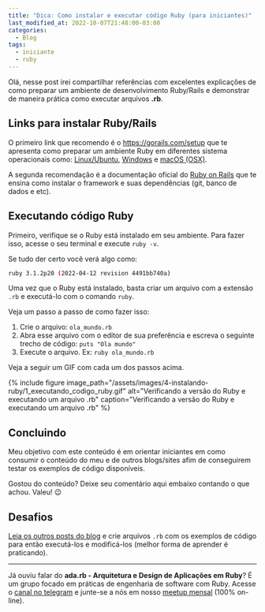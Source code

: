 ```yaml
---
title: "Dica: Como instalar e executar código Ruby (para iniciantes)"
last_modified_at: 2022-10-07T21:48:00-03:00
categories:
  - Blog
tags:
  - iniciante
  - ruby
---
```


Olá, nesse post irei compartilhar referências com excelentes explicações de como preparar um ambiente de desenvolvimento Ruby/Rails e demonstrar de maneira prática como executar arquivos **.rb**.

## Links para instalar Ruby/Rails

O primeiro link que recomendo é o <a href="https://gorails.com/setup" target="_blank">https://gorails.com/setup</a> que te apresenta como preparar um ambiente Ruby em diferentes sistema operacionais como: <a href="https://gorails.com/setup/ubuntu" target="_blank">Linux/Ubuntu</a>, <a href="https://gorails.com/setup/windows" target="_blank">Windows</a> e <a href="https://gorails.com/setup/osx" target="_blank">macOS (OSX)</a>.

A segunda recomendação é a documentação oficial do <a href="https://guides.rubyonrails.org/development_dependencies_install.html" target="_blank">Ruby on Rails</a> que te ensina como instalar o framework e suas dependências (git, banco de dados e etc).

## Executando código Ruby

Primeiro, verifique se o Ruby está instalado em seu ambiente. Para fazer isso, acesse o seu terminal e execute `ruby -v`.

Se tudo der certo você verá algo como:
```sh
ruby 3.1.2p20 (2022-04-12 revision 4491bb740a)
```

Uma vez que o Ruby está instalado, basta criar um arquivo com a extensão `.rb` e executá-lo com o comando `ruby`.

Veja um passo a passo de como fazer isso:
1. Crie o arquivo: `ola_mundo.rb`
2. Abra esse arquivo com o editor de sua preferência e escreva o seguinte trecho de código: `puts "Ola mundo"`
3. Execute o arquivo. Ex: `ruby ola_mundo.rb`

Veja a seguir um GIF com cada um dos passos acima.

{% include figure image_path="/assets/images/4-instalando-ruby/1_executando_codigo_ruby.gif" alt="Verificando a versão do Ruby e executando um arquivo .rb" caption="Verificando a versão do Ruby e executando um arquivo .rb" %}

## Concluindo

Meu objetivo com este conteúdo é em orientar iniciantes em como consumir o conteúdo do meu e de outros blogs/sites afim de conseguirem testar os exemplos de código disponíveis.

Gostou do conteúdo? Deixe seu comentário aqui embaixo contando o que achou. Valeu! 😉

## Desafios

<a href="/pt-BR/posts/" target="_blank">Leia os outros posts do blog</a> e crie arquivos `.rb` com os exemplos de código para então executá-los e modificá-los (melhor forma de aprender é praticando).

---

Já ouviu falar do **ada.rb - Arquitetura e Design de Aplicações em Ruby**? É um grupo focado em práticas de engenharia de software com Ruby. Acesse o <a href="https://t.me/ruby_arch_design_br" target="_blank">canal no telegram</a> e junte-se a nós em nosso <a href="https://meetup.com/pt-BR/arquitetura-e-design-de-aplicacoes-ruby/" target="_blank">meetup mensal</a> (100% on-line).
